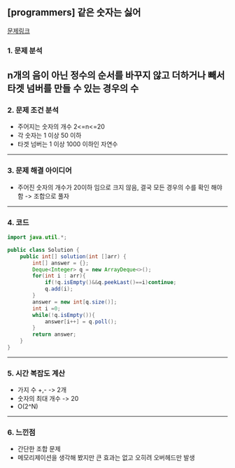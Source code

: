 ## [programmers] 같은 숫자는 싫어
[문제링크](https://school.programmers.co.kr/learn/courses/30/lessons/12906)
### 1. 문제 분석 
n개의 음이 아닌 정수의 순서를 바꾸지 않고 더하거나 빼서 타겟 넘버를 만들 수 있는 경우의 수
---
### 2. 문제 조건 분석
- 주어지는 숫자의 개수 2<=n<=20
- 각 숫자는 1 이상 50 이하
- 타겟 넘버는 1 이상 1000 이하인 자연수
---
### 3. 문제 해결 아이디어
- 주어진 숫자의 개수가 20이하 임으로 크지 않음, 결국 모든 경우의 수를 확인 해야함 -> 조합으로 풀자
---
### 4. 코드 
```java
import java.util.*;

public class Solution {
    public int[] solution(int []arr) {
        int[] answer = {};
        Deque<Integer> q = new ArrayDeque<>();
        for(int i : arr){
            if(!q.isEmpty()&&q.peekLast()==i)continue;
            q.add(i);
        }
        answer = new int[q.size()];
        int i =0; 
        while(!q.isEmpty()){
            answer[i++] = q.poll();
        }
        return answer;
    }
}
```
---
### 5. 시간 복잡도 계산
- 가지 수 +,- -> 2개
- 숫자의 최대 개수 -> 20
- O(2^N)
---
### 6. 느낀점
- 간단한 조합 문제
- 메모리제이션을 생각해 봤지만 큰 효과는 없고 오히려 오버헤드만 발생